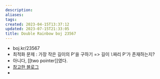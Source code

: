 ```yaml
---
description:
aliases: 
tags: 
created: 2023-04-15T13:37:12
updated: 2023-07-15T21:33:05
title: Double Rainbow boj 23567
---
```

- boj.kr/23567
- 최적화 문제 : 가장 작은 길이의 P'을 구하기 => 길이 `l`짜리 P'가 존재하는지?
- 아니다, [[two pointer]]였다. 
- [참고한 블로그](https://seoul-doggy.tistory.com/18)
- 
